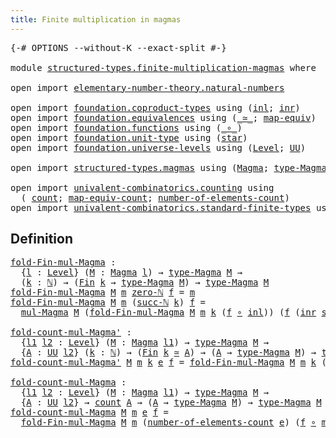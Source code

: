 ```yaml
---
title: Finite multiplication in magmas
---
```


<pre class="Agda"><a id="57" class="Symbol">{-#</a> <a id="61" class="Keyword">OPTIONS</a> <a id="69" class="Pragma">--without-K</a> <a id="81" class="Pragma">--exact-split</a> <a id="95" class="Symbol">#-}</a>

<a id="100" class="Keyword">module</a> <a id="107" href="structured-types.finite-multiplication-magmas.html" class="Module">structured-types.finite-multiplication-magmas</a> <a id="153" class="Keyword">where</a>

<a id="160" class="Keyword">open</a> <a id="165" class="Keyword">import</a> <a id="172" href="elementary-number-theory.natural-numbers.html" class="Module">elementary-number-theory.natural-numbers</a>

<a id="214" class="Keyword">open</a> <a id="219" class="Keyword">import</a> <a id="226" href="foundation.coproduct-types.html" class="Module">foundation.coproduct-types</a> <a id="253" class="Keyword">using</a> <a id="259" class="Symbol">(</a><a id="260" href="foundation.coproduct-types.html#1253" class="InductiveConstructor">inl</a><a id="263" class="Symbol">;</a> <a id="265" href="foundation.coproduct-types.html#1276" class="InductiveConstructor">inr</a><a id="268" class="Symbol">)</a>
<a id="270" class="Keyword">open</a> <a id="275" class="Keyword">import</a> <a id="282" href="foundation.equivalences.html" class="Module">foundation.equivalences</a> <a id="306" class="Keyword">using</a> <a id="312" class="Symbol">(</a><a id="313" href="foundation-core.equivalences.html#1621" class="Function Operator">_≃_</a><a id="316" class="Symbol">;</a> <a id="318" href="foundation-core.equivalences.html#1821" class="Function">map-equiv</a><a id="327" class="Symbol">)</a>
<a id="329" class="Keyword">open</a> <a id="334" class="Keyword">import</a> <a id="341" href="foundation.functions.html" class="Module">foundation.functions</a> <a id="362" class="Keyword">using</a> <a id="368" class="Symbol">(</a><a id="369" href="foundation-core.functions.html#420" class="Function Operator">_∘_</a><a id="372" class="Symbol">)</a>
<a id="374" class="Keyword">open</a> <a id="379" class="Keyword">import</a> <a id="386" href="foundation.unit-type.html" class="Module">foundation.unit-type</a> <a id="407" class="Keyword">using</a> <a id="413" class="Symbol">(</a><a id="414" href="foundation.unit-type.html#1108" class="InductiveConstructor">star</a><a id="418" class="Symbol">)</a>
<a id="420" class="Keyword">open</a> <a id="425" class="Keyword">import</a> <a id="432" href="foundation.universe-levels.html" class="Module">foundation.universe-levels</a> <a id="459" class="Keyword">using</a> <a id="465" class="Symbol">(</a><a id="466" href="Agda.Primitive.html#597" class="Postulate">Level</a><a id="471" class="Symbol">;</a> <a id="473" href="foundation-core.universe-levels.html#235" class="Primitive">UU</a><a id="475" class="Symbol">)</a>

<a id="478" class="Keyword">open</a> <a id="483" class="Keyword">import</a> <a id="490" href="structured-types.magmas.html" class="Module">structured-types.magmas</a> <a id="514" class="Keyword">using</a> <a id="520" class="Symbol">(</a><a id="521" href="structured-types.magmas.html#810" class="Function">Magma</a><a id="526" class="Symbol">;</a> <a id="528" href="structured-types.magmas.html#932" class="Function">type-Magma</a><a id="538" class="Symbol">;</a> <a id="540" href="structured-types.magmas.html#976" class="Function">mul-Magma</a><a id="549" class="Symbol">)</a>

<a id="552" class="Keyword">open</a> <a id="557" class="Keyword">import</a> <a id="564" href="univalent-combinatorics.counting.html" class="Module">univalent-combinatorics.counting</a> <a id="597" class="Keyword">using</a>
  <a id="605" class="Symbol">(</a> <a id="607" href="univalent-combinatorics.counting.html#1901" class="Function">count</a><a id="612" class="Symbol">;</a> <a id="614" href="univalent-combinatorics.counting.html#2172" class="Function">map-equiv-count</a><a id="629" class="Symbol">;</a> <a id="631" href="univalent-combinatorics.counting.html#2029" class="Function">number-of-elements-count</a><a id="655" class="Symbol">)</a>
<a id="657" class="Keyword">open</a> <a id="662" class="Keyword">import</a> <a id="669" href="univalent-combinatorics.standard-finite-types.html" class="Module">univalent-combinatorics.standard-finite-types</a> <a id="715" class="Keyword">using</a> <a id="721" class="Symbol">(</a><a id="722" href="univalent-combinatorics.standard-finite-types.html#2396" class="Function">Fin</a><a id="725" class="Symbol">)</a>
</pre>
## Definition

<pre class="Agda"><a id="fold-Fin-mul-Magma"></a><a id="755" href="structured-types.finite-multiplication-magmas.html#755" class="Function">fold-Fin-mul-Magma</a> <a id="774" class="Symbol">:</a>
  <a id="778" class="Symbol">{</a><a id="779" href="structured-types.finite-multiplication-magmas.html#779" class="Bound">l</a> <a id="781" class="Symbol">:</a> <a id="783" href="Agda.Primitive.html#597" class="Postulate">Level</a><a id="788" class="Symbol">}</a> <a id="790" class="Symbol">(</a><a id="791" href="structured-types.finite-multiplication-magmas.html#791" class="Bound">M</a> <a id="793" class="Symbol">:</a> <a id="795" href="structured-types.magmas.html#810" class="Function">Magma</a> <a id="801" href="structured-types.finite-multiplication-magmas.html#779" class="Bound">l</a><a id="802" class="Symbol">)</a> <a id="804" class="Symbol">→</a> <a id="806" href="structured-types.magmas.html#932" class="Function">type-Magma</a> <a id="817" href="structured-types.finite-multiplication-magmas.html#791" class="Bound">M</a> <a id="819" class="Symbol">→</a>
  <a id="823" class="Symbol">(</a><a id="824" href="structured-types.finite-multiplication-magmas.html#824" class="Bound">k</a> <a id="826" class="Symbol">:</a> <a id="828" href="elementary-number-theory.natural-numbers.html#1530" class="Datatype">ℕ</a><a id="829" class="Symbol">)</a> <a id="831" class="Symbol">→</a> <a id="833" class="Symbol">(</a><a id="834" href="univalent-combinatorics.standard-finite-types.html#2396" class="Function">Fin</a> <a id="838" href="structured-types.finite-multiplication-magmas.html#824" class="Bound">k</a> <a id="840" class="Symbol">→</a> <a id="842" href="structured-types.magmas.html#932" class="Function">type-Magma</a> <a id="853" href="structured-types.finite-multiplication-magmas.html#791" class="Bound">M</a><a id="854" class="Symbol">)</a> <a id="856" class="Symbol">→</a> <a id="858" href="structured-types.magmas.html#932" class="Function">type-Magma</a> <a id="869" href="structured-types.finite-multiplication-magmas.html#791" class="Bound">M</a>
<a id="871" href="structured-types.finite-multiplication-magmas.html#755" class="Function">fold-Fin-mul-Magma</a> <a id="890" href="structured-types.finite-multiplication-magmas.html#890" class="Bound">M</a> <a id="892" href="structured-types.finite-multiplication-magmas.html#892" class="Bound">m</a> <a id="894" href="elementary-number-theory.natural-numbers.html#1551" class="InductiveConstructor">zero-ℕ</a> <a id="901" href="structured-types.finite-multiplication-magmas.html#901" class="Bound">f</a> <a id="903" class="Symbol">=</a> <a id="905" href="structured-types.finite-multiplication-magmas.html#892" class="Bound">m</a>
<a id="907" href="structured-types.finite-multiplication-magmas.html#755" class="Function">fold-Fin-mul-Magma</a> <a id="926" href="structured-types.finite-multiplication-magmas.html#926" class="Bound">M</a> <a id="928" href="structured-types.finite-multiplication-magmas.html#928" class="Bound">m</a> <a id="930" class="Symbol">(</a><a id="931" href="elementary-number-theory.natural-numbers.html#1564" class="InductiveConstructor">succ-ℕ</a> <a id="938" href="structured-types.finite-multiplication-magmas.html#938" class="Bound">k</a><a id="939" class="Symbol">)</a> <a id="941" href="structured-types.finite-multiplication-magmas.html#941" class="Bound">f</a> <a id="943" class="Symbol">=</a>
  <a id="947" href="structured-types.magmas.html#976" class="Function">mul-Magma</a> <a id="957" href="structured-types.finite-multiplication-magmas.html#926" class="Bound">M</a> <a id="959" class="Symbol">(</a><a id="960" href="structured-types.finite-multiplication-magmas.html#755" class="Function">fold-Fin-mul-Magma</a> <a id="979" href="structured-types.finite-multiplication-magmas.html#926" class="Bound">M</a> <a id="981" href="structured-types.finite-multiplication-magmas.html#928" class="Bound">m</a> <a id="983" href="structured-types.finite-multiplication-magmas.html#938" class="Bound">k</a> <a id="985" class="Symbol">(</a><a id="986" href="structured-types.finite-multiplication-magmas.html#941" class="Bound">f</a> <a id="988" href="foundation-core.functions.html#420" class="Function Operator">∘</a> <a id="990" href="foundation.coproduct-types.html#1253" class="InductiveConstructor">inl</a><a id="993" class="Symbol">))</a> <a id="996" class="Symbol">(</a><a id="997" href="structured-types.finite-multiplication-magmas.html#941" class="Bound">f</a> <a id="999" class="Symbol">(</a><a id="1000" href="foundation.coproduct-types.html#1276" class="InductiveConstructor">inr</a> <a id="1004" href="foundation.unit-type.html#1108" class="InductiveConstructor">star</a><a id="1008" class="Symbol">))</a>

<a id="fold-count-mul-Magma&#39;"></a><a id="1012" href="structured-types.finite-multiplication-magmas.html#1012" class="Function">fold-count-mul-Magma&#39;</a> <a id="1034" class="Symbol">:</a>
  <a id="1038" class="Symbol">{</a><a id="1039" href="structured-types.finite-multiplication-magmas.html#1039" class="Bound">l1</a> <a id="1042" href="structured-types.finite-multiplication-magmas.html#1042" class="Bound">l2</a> <a id="1045" class="Symbol">:</a> <a id="1047" href="Agda.Primitive.html#597" class="Postulate">Level</a><a id="1052" class="Symbol">}</a> <a id="1054" class="Symbol">(</a><a id="1055" href="structured-types.finite-multiplication-magmas.html#1055" class="Bound">M</a> <a id="1057" class="Symbol">:</a> <a id="1059" href="structured-types.magmas.html#810" class="Function">Magma</a> <a id="1065" href="structured-types.finite-multiplication-magmas.html#1039" class="Bound">l1</a><a id="1067" class="Symbol">)</a> <a id="1069" class="Symbol">→</a> <a id="1071" href="structured-types.magmas.html#932" class="Function">type-Magma</a> <a id="1082" href="structured-types.finite-multiplication-magmas.html#1055" class="Bound">M</a> <a id="1084" class="Symbol">→</a>
  <a id="1088" class="Symbol">{</a><a id="1089" href="structured-types.finite-multiplication-magmas.html#1089" class="Bound">A</a> <a id="1091" class="Symbol">:</a> <a id="1093" href="foundation-core.universe-levels.html#235" class="Primitive">UU</a> <a id="1096" href="structured-types.finite-multiplication-magmas.html#1042" class="Bound">l2</a><a id="1098" class="Symbol">}</a> <a id="1100" class="Symbol">(</a><a id="1101" href="structured-types.finite-multiplication-magmas.html#1101" class="Bound">k</a> <a id="1103" class="Symbol">:</a> <a id="1105" href="elementary-number-theory.natural-numbers.html#1530" class="Datatype">ℕ</a><a id="1106" class="Symbol">)</a> <a id="1108" class="Symbol">→</a> <a id="1110" class="Symbol">(</a><a id="1111" href="univalent-combinatorics.standard-finite-types.html#2396" class="Function">Fin</a> <a id="1115" href="structured-types.finite-multiplication-magmas.html#1101" class="Bound">k</a> <a id="1117" href="foundation-core.equivalences.html#1621" class="Function Operator">≃</a> <a id="1119" href="structured-types.finite-multiplication-magmas.html#1089" class="Bound">A</a><a id="1120" class="Symbol">)</a> <a id="1122" class="Symbol">→</a> <a id="1124" class="Symbol">(</a><a id="1125" href="structured-types.finite-multiplication-magmas.html#1089" class="Bound">A</a> <a id="1127" class="Symbol">→</a> <a id="1129" href="structured-types.magmas.html#932" class="Function">type-Magma</a> <a id="1140" href="structured-types.finite-multiplication-magmas.html#1055" class="Bound">M</a><a id="1141" class="Symbol">)</a> <a id="1143" class="Symbol">→</a> <a id="1145" href="structured-types.magmas.html#932" class="Function">type-Magma</a> <a id="1156" href="structured-types.finite-multiplication-magmas.html#1055" class="Bound">M</a>
<a id="1158" href="structured-types.finite-multiplication-magmas.html#1012" class="Function">fold-count-mul-Magma&#39;</a> <a id="1180" href="structured-types.finite-multiplication-magmas.html#1180" class="Bound">M</a> <a id="1182" href="structured-types.finite-multiplication-magmas.html#1182" class="Bound">m</a> <a id="1184" href="structured-types.finite-multiplication-magmas.html#1184" class="Bound">k</a> <a id="1186" href="structured-types.finite-multiplication-magmas.html#1186" class="Bound">e</a> <a id="1188" href="structured-types.finite-multiplication-magmas.html#1188" class="Bound">f</a> <a id="1190" class="Symbol">=</a> <a id="1192" href="structured-types.finite-multiplication-magmas.html#755" class="Function">fold-Fin-mul-Magma</a> <a id="1211" href="structured-types.finite-multiplication-magmas.html#1180" class="Bound">M</a> <a id="1213" href="structured-types.finite-multiplication-magmas.html#1182" class="Bound">m</a> <a id="1215" href="structured-types.finite-multiplication-magmas.html#1184" class="Bound">k</a> <a id="1217" class="Symbol">(</a><a id="1218" href="structured-types.finite-multiplication-magmas.html#1188" class="Bound">f</a> <a id="1220" href="foundation-core.functions.html#420" class="Function Operator">∘</a> <a id="1222" href="foundation-core.equivalences.html#1821" class="Function">map-equiv</a> <a id="1232" href="structured-types.finite-multiplication-magmas.html#1186" class="Bound">e</a><a id="1233" class="Symbol">)</a>

<a id="fold-count-mul-Magma"></a><a id="1236" href="structured-types.finite-multiplication-magmas.html#1236" class="Function">fold-count-mul-Magma</a> <a id="1257" class="Symbol">:</a>
  <a id="1261" class="Symbol">{</a><a id="1262" href="structured-types.finite-multiplication-magmas.html#1262" class="Bound">l1</a> <a id="1265" href="structured-types.finite-multiplication-magmas.html#1265" class="Bound">l2</a> <a id="1268" class="Symbol">:</a> <a id="1270" href="Agda.Primitive.html#597" class="Postulate">Level</a><a id="1275" class="Symbol">}</a> <a id="1277" class="Symbol">(</a><a id="1278" href="structured-types.finite-multiplication-magmas.html#1278" class="Bound">M</a> <a id="1280" class="Symbol">:</a> <a id="1282" href="structured-types.magmas.html#810" class="Function">Magma</a> <a id="1288" href="structured-types.finite-multiplication-magmas.html#1262" class="Bound">l1</a><a id="1290" class="Symbol">)</a> <a id="1292" class="Symbol">→</a> <a id="1294" href="structured-types.magmas.html#932" class="Function">type-Magma</a> <a id="1305" href="structured-types.finite-multiplication-magmas.html#1278" class="Bound">M</a> <a id="1307" class="Symbol">→</a>
  <a id="1311" class="Symbol">{</a><a id="1312" href="structured-types.finite-multiplication-magmas.html#1312" class="Bound">A</a> <a id="1314" class="Symbol">:</a> <a id="1316" href="foundation-core.universe-levels.html#235" class="Primitive">UU</a> <a id="1319" href="structured-types.finite-multiplication-magmas.html#1265" class="Bound">l2</a><a id="1321" class="Symbol">}</a> <a id="1323" class="Symbol">→</a> <a id="1325" href="univalent-combinatorics.counting.html#1901" class="Function">count</a> <a id="1331" href="structured-types.finite-multiplication-magmas.html#1312" class="Bound">A</a> <a id="1333" class="Symbol">→</a> <a id="1335" class="Symbol">(</a><a id="1336" href="structured-types.finite-multiplication-magmas.html#1312" class="Bound">A</a> <a id="1338" class="Symbol">→</a> <a id="1340" href="structured-types.magmas.html#932" class="Function">type-Magma</a> <a id="1351" href="structured-types.finite-multiplication-magmas.html#1278" class="Bound">M</a><a id="1352" class="Symbol">)</a> <a id="1354" class="Symbol">→</a> <a id="1356" href="structured-types.magmas.html#932" class="Function">type-Magma</a> <a id="1367" href="structured-types.finite-multiplication-magmas.html#1278" class="Bound">M</a>
<a id="1369" href="structured-types.finite-multiplication-magmas.html#1236" class="Function">fold-count-mul-Magma</a> <a id="1390" href="structured-types.finite-multiplication-magmas.html#1390" class="Bound">M</a> <a id="1392" href="structured-types.finite-multiplication-magmas.html#1392" class="Bound">m</a> <a id="1394" href="structured-types.finite-multiplication-magmas.html#1394" class="Bound">e</a> <a id="1396" href="structured-types.finite-multiplication-magmas.html#1396" class="Bound">f</a> <a id="1398" class="Symbol">=</a>
  <a id="1402" href="structured-types.finite-multiplication-magmas.html#755" class="Function">fold-Fin-mul-Magma</a> <a id="1421" href="structured-types.finite-multiplication-magmas.html#1390" class="Bound">M</a> <a id="1423" href="structured-types.finite-multiplication-magmas.html#1392" class="Bound">m</a> <a id="1425" class="Symbol">(</a><a id="1426" href="univalent-combinatorics.counting.html#2029" class="Function">number-of-elements-count</a> <a id="1451" href="structured-types.finite-multiplication-magmas.html#1394" class="Bound">e</a><a id="1452" class="Symbol">)</a> <a id="1454" class="Symbol">(</a><a id="1455" href="structured-types.finite-multiplication-magmas.html#1396" class="Bound">f</a> <a id="1457" href="foundation-core.functions.html#420" class="Function Operator">∘</a> <a id="1459" href="univalent-combinatorics.counting.html#2172" class="Function">map-equiv-count</a> <a id="1475" href="structured-types.finite-multiplication-magmas.html#1394" class="Bound">e</a><a id="1476" class="Symbol">)</a>
</pre>